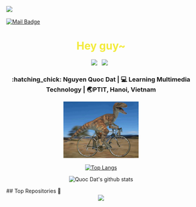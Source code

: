 
![](https://komarev.com/ghpvc/?username=nqdat2002&color=blue)

[![Mail Badge](https://img.shields.io/badge/-ngquocdat.work-c0392b?style=flat&labelColor=c0392b&logo=gmail&logoColor=white)](mailto:ngquocdat.work@gmail.com)

<div align="center">
  <h1 style="color:#F3EB3B;"> Hey guy~ </h1>
</div>
 
<p align='center'> 
<a href="https://facebook.com/qdat.2706"><img height="40" src="https://raw.githubusercontent.com/trinwin/trinwin/master/icons/facebook.png?raw=true"></a>&nbsp;&nbsp;
<a href="https://instagram.com/dat.2706/"><img height="40" src="https://raw.githubusercontent.com/trinwin/trinwin/master/icons/instagram.png?raw=true"></a>&nbsp;&nbsp;
<div align="center">
<h3> :hatching_chick: Nguyen Quoc Dat    |     💻 Learning Multimedia Technology    |    🌏PTIT, Hanoi, Vietnam </h3> 
</div>

<div align="center">
    <img height="150" src="https://github.com/nqdat2002/nqdat2002/blob/main/giphy.gif">
</div>
 
<div align="center">

[![Top Langs](https://github-readme-stats.vercel.app/api/top-langs/?username=nqdat2002&exclude_repo=github-readme-stats,anuraghazra.github.io)](https://github.com/anuraghazra/github-readme-stats)

</div>

<div align="center">

![Quoc Dat's github stats](https://github-readme-stats.vercel.app/api/?username=nqdat2002&show_icons=true&theme=radical) 
</div>
## Top Repositories 🌟
<div align="center">
    <img align="center" src="https://github-readme-stats.vercel.app/api/pin/?username=nqdat2002&repo=My-Source&show_owner=true&theme=radical"/>
</div>
